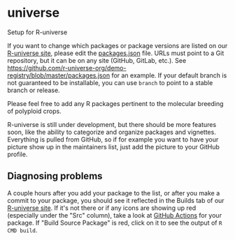 # universe
Setup for R-universe

If you want to change which packages or package versions are listed on our [R-universe site](https://polyploids.r-universe.dev),
please edit the [packages.json](packages.json) file.  URLs must point to a Git repository, but it can be on any site (GitHub, GitLab, etc.).
See https://github.com/r-universe-org/demo-registry/blob/master/packages.json for an example.  If your default branch is not
guaranteed to be installable, you can use `branch` to point to a stable branch or release.

Please feel free to add any R packages pertinent to the molecular breeding of polyploid crops.

R-universe is still under development, but there should be more features soon, like the ability to categorize and organize
packages and vignettes.  Everything is pulled from GitHub, so if for example you want to have your picture show up in the
maintainers list, just add the picture to your GitHub profile.

## Diagnosing problems

A couple hours after you add your package to the list, or after you make a commit to your package, you should
see it reflected in the Builds tab of our [R-universe site](https://polyploids.r-universe.dev).  If it's not there or
if any icons are showing up red (especially under the "Src" column), take a look at
[GitHub Actions](https://github.com/r-universe/polyploids/actions) for your package.  If "Build Source Package"
is red, click on it to see the output of `R CMD build`.
